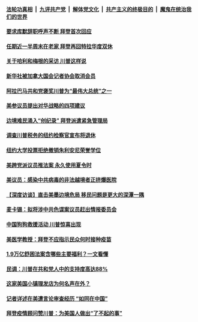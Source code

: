 

####  [法轮功真相](../../../../basic/blob/master/README.md?t=03151431) &nbsp;|&nbsp; [九评共产党](../../../../9ping.md/blob/master/README.md?t=03151431) &nbsp;|&nbsp; [解体党文化](../../../../jtdwh.md/blob/master/README.md?t=03151431)  &nbsp;|&nbsp; [共产主义的终极目的](../../../../gczydzjmd.md/blob/master/README.md?t=03151431) &nbsp;|&nbsp; [魔鬼在统治我们的世界](../../../../mgztzwmdsj.md/blob/master/README.md?t=03151431) 

#### [要求库默辞职呼声不断 拜登首次回应](../pages/soh6/484256.md?t=03151431) 
#### [任期近一半周末在老家 拜登再回特拉华度双休](../pages/soh6/484253.md?t=03151431) 
#### [关于哈利和梅根的采访 川普这样说](../pages/soh6/484235.md?t=03151431) 
#### [新华社被加拿大国会记者协会取消会员](../pages/soh6/484199.md?t=03151431) 
#### [阿拉巴马共和党褒奖川普为“最伟大总统”之一](../pages/soh6/484172.md?t=03151431) 
#### [美参议员提出对华战略的四项建议](../pages/soh6/484163.md?t=03151431) 
#### [边境难民涌入“创纪录” 拜登派遣紧急管理局](../pages/soh6/484157.md?t=03151431) 
#### [调查川普税务的纽约检察官宣布将退休](../pages/soh6/484154.md?t=03151431) 
#### [纽约大学投票拒绝撤销朱利安尼荣誉学位](../pages/soh6/484142.md?t=03151431) 
#### [美跨党派议员推法案  永久使用夏令时](../pages/soh6/484061.md?t=03151431) 
#### [美议员：感染中共病毒的非法越境者正挤爆医院](../pages/soh6/483989.md?t=03151431) 
#### [【深度访谈】直击美墨边境危局 移民问题是更大的深潭一隅](../pages/soh6/483998.md?t=03151431) 
#### [麦卡锡：拟将涉中共色谍案议员赶出情报委员会 ](../pages/soh6/483938.md?t=03151431) 
#### [中国狗狗救援活动 川普惊喜出现](../pages/soh6/483974.md?t=03151431) 
#### [美医学教授：拜登不应指示民众何时接种疫苗](../pages/soh6/483965.md?t=03151431) 
#### [1.9万亿舒困法案含哪些主要福利？一文看懂](../pages/soh6/483956.md?t=03151431) 
#### [民调：川普在共和党人中的支持度高达88%](../pages/soh6/483941.md?t=03151431) 
#### [这家美国小镇理发店为何名声在外？](../pages/soh6/483767.md?t=03151431) 
#### [记者详述在美遭言论审查经历 “如同在中国”](../pages/soh6/483914.md?t=03151431) 
#### [拜登疫情顾问赞川普：为美国人做出“了不起的事”](../pages/soh6/483908.md?t=03151431) 
